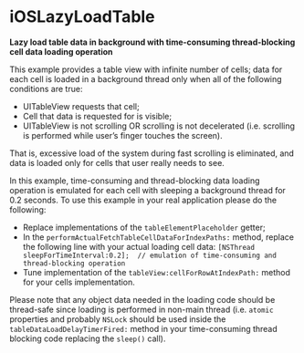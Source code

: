 iOSLazyLoadTable
================

**Lazy load table data in background with time-consuming thread-blocking cell data loading operation**

This example provides a table view with infinite number of cells; data for each cell is loaded in a background thread only when all of the following conditions are true:
* UITableView requests that cell;
* Cell that data is requested for is visible;
* UITableView is not scrolling OR scrolling is not decelerated (i.e. scrolling is performed while user’s finger touches the screen).

That is, excessive load of the system during fast scrolling is eliminated, and data is loaded only for cells that user really needs to see.

In this example, time-consuming and thread-blocking data loading operation is emulated for each cell with sleeping a background thread for 0.2 seconds. To use this example in your real application please do the following:

* Replace implementations of the `tableElementPlaceholder` getter;
* In the `performActualFetchTableCellDataForIndexPaths:` method, replace the following line with your actual loading cell data:
  `[NSThread sleepForTimeInterval:0.2];  // emulation of time-consuming and thread-blocking operation`
* Tune implementation of the `tableView:cellForRowAtIndexPath:` method for your cells implementation. 

Please note that any object data needed in the loading code should be thread-safe since loading is performed in non-main thread (i.e. `atomic` properties and probably `NSLock` should be used inside the `tableDataLoadDelayTimerFired:` method in your time-consuming thread blocking code replacing the `sleep()` call).

